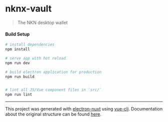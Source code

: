 # nknx-vault

> The NKN desktop wallet

#### Build Setup

``` bash
# install dependencies
npm install

# serve app with hot reload
npm run dev

# build electron application for production
npm run build


# lint all JS/Vue component files in `src/`
npm run lint

```

---

This project was generated with [electron-nuxt](https://github.com/michalzaq12/electron-nuxt) using [vue-cli](https://github.com/vuejs/vue-cli). Documentation about the original structure can be found [here](https://github.com/michalzaq12/electron-nuxt/blob/master/README.md).

